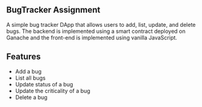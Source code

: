 ## BugTracker Assignment
A simple bug tracker DApp that allows users to add, list, update, and delete bugs. The backend is implemented using a smart contract deployed on Ganache and the front-end is implemented using vanilla JavaScript.

## Features
- Add a bug
- List all bugs
- Update status of a bug
- Update the criticality of a bug
- Delete a bug